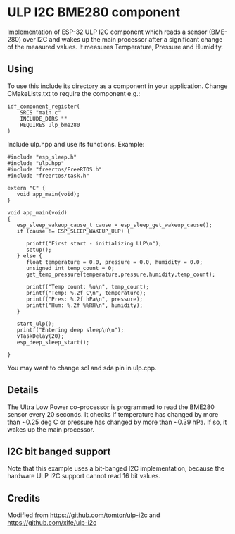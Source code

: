 # ULP I2C BME280 component

Implementation of ESP-32 ULP I2C component which reads a sensor (BME-280) over I2C and wakes up the main
processor after a significant change of the measured values.
It measures Temperature, Pressure and Humidity.

## Using

To use this include its directory as a component in your application. 
Change CMakeLists.txt to require the component e.g.:

```
idf_component_register(
    SRCS "main.c"
    INCLUDE_DIRS ""
    REQUIRES ulp_bme280
)
```

Include ulp.hpp and use its functions.
Example: 

```
#include "esp_sleep.h"
#include "ulp.hpp"
#include "freertos/FreeRTOS.h"
#include "freertos/task.h"

extern "C" {
   void app_main(void);   
}

void app_main(void)
{
   esp_sleep_wakeup_cause_t cause = esp_sleep_get_wakeup_cause();
   if (cause != ESP_SLEEP_WAKEUP_ULP) {
      
      printf("First start - initializing ULP\n");
      setup();
   } else {
      float temperature = 0.0, pressure = 0.0, humidity = 0.0;
      unsigned int temp_count = 0;
      get_temp_pressure(temperature,pressure,humidity,temp_count);
  
      printf("Temp count: %u\n", temp_count);
      printf("Temp: %.2f C\n", temperature);
      printf("Pres: %.2f hPa\n", pressure);
      printf("Hum: %.2f %%RH\n", humidity);
   }
   
   start_ulp();
   printf("Entering deep sleep\n\n");
   vTaskDelay(20);
   esp_deep_sleep_start();

}
```
You may want to change scl and sda pin in ulp.cpp.

## Details

The Ultra Low Power co-processor is programmed to read the BME280 sensor every 20 seconds. It checks if temperature has
changed by more than ~0.25 deg C or pressure has changed by more than ~0.39 hPa. If so, it wakes up the main processor.

## I2C bit banged support

Note that this example uses a bit-banged I2C implementation, because the hardware ULP I2C support cannot read 16 bit values.

## Credits

Modified from https://github.com/tomtor/ulp-i2c and https://github.com/xlfe/ulp-i2c
